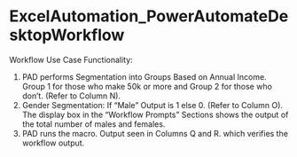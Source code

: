 # ExcelAutomation_PowerAutomateDesktopWorkflow
Workflow Use Case Functionality:
1.	PAD performs Segmentation into Groups Based on Annual Income. Group 1 for those who make 50k or more and Group 2 for those who don’t. (Refer to Column N).
2.	Gender Segmentation:  If “Male” Output is 1 else 0. (Refer to Column O). The display box in the “Workflow Prompts” Sections shows the output of the total number of males and females.
3.	PAD runs the macro. Output seen in Columns Q and R. which verifies the workflow output.
